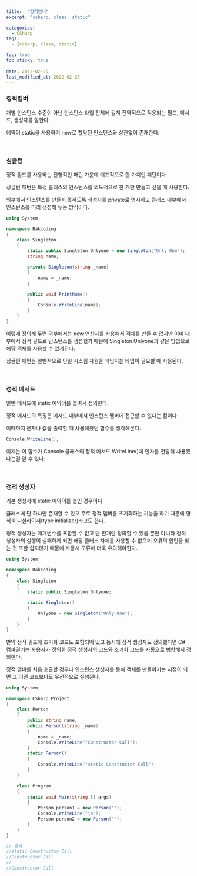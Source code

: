 ```yaml
---
title:  "정적멤버"
excerpt: "csharp, class, static"

categories:
  - CSharp
tags:
  - [csharp, class, static]

toc: true
toc_sticky: true
 
date: 2022-02-25 
last_modified_at: 2022-02-25
---
```


### 정적멤버

개별 인스턴스 수준이 아닌 인스턴스 타입 전체에 걸쳐 전역적으로 적용되는 필드, 메서드, 생성자를 말한다.  

예약어 static을 사용하며 new로 할당된 인스턴스와 상관없이 존재한다.  

<br>

### 싱글턴

정적 필드를 사용하는 전형적인 패턴 가운데 대표적으로 한 가지인 패턴이다.  

싱글턴 패턴은 특정 클래스의 인스턴스를 의도적으로 한 개만 만들고 싶을 때 사용한다.  

외부에서 인스턴스를 만들지 못하도록 생성자를 private로 명시하고 클래스 내부에서 인스턴스를 미리 생성해 두는 방식이다.  


```cs
using System;

namespace Bakcoding
{
    class Singleton
    {
        static public Singleton Onlyone = new Singleton("Only One");
        string name;

        private Singleton(string _name)
        {
            name = _name;
        }

        public void PrintName()
        {
            Console.WriteLine(name);
        }
    }
}
```

이렇게 정의해 두면 외부에서는 new 연산자를 사용해서 객체를 만들 수 없지만 이미 내부에서 정적 필드로 인스턴스를 생성했기 때문에 Singleton.Onlyone과 같은 방법으로 해당 객체를 사용할 수 있게된다. 

싱글턴 패턴은 일반적으로 단일 시스템 자원을 책임지는 타입이 필요할 때 사용된다.

<br>

### 정적 메서드

일반 메서드에 static 예약어를 붙여서 정의한다.  

정적 메서드의 특징은 메서드 내부에서 인스턴스 멤버에 접근할 수 없다는 점이다.  

이때까지 문자나 값을 출력할 때 사용해왔던 함수를 생각해본다.  

```cs
Console.WriteLine();
```

이제는 이 함수가 Console 클래스의 정적 메서드 WriteLine()에 인자를 전달해 사용했다는걸 알 수 있다.  


<br>

### 정적 생성자

기본 생성자에 static 예약어를 붙인 경우이다.

클래스에 단 하나만 존재할 수 있고 주로 정적 멤버를 초기화하는 기능을 하기 때문에 형식 이니셜라이저(type initializer)라고도 한다. 

정적 생성자는 매개변수를 포함할 수 없고 단 한개만 정의할 수 있을 뿐만 아니라 정적 생성자의 실행이 실패하게 되면 해당 클래스 자체를 사용할 수 없으며 오류의 원인을 찾는 것 또한 쉽지않기 때문에 사용시 오류에 더욱 유의해야한다. 

```cs
using System;

namespace Bakcoding
{
    class Singleton
    {
        static public Singleton Onlyone;

        static Singleton()
        {
            Onlyone = new Singleton("Only One");
        }
    }
}
```

만약 정적 필드에 초기화 코드도 포함되어 있고 동시에 정적 생성자도 정의했다면 C# 컴파일러는 사용자가 정의한 정적 생성자의 코드와 초기화 코드를 자동으로 병합해서 정의한다.  

정적 맴버를 처음 호출할 경우나 인스턴스 생성자를 통해 객체를 만들어지는 시점이 되면 그 어떤 코드보다도 우선적으로 실행된다. 

```cs
using System;

namespace CSharp_Project
{ 
    class Person
    {
        public string name;
        public Person(string _name)
        {
            name = _name;
            Console.WriteLine("Constructor Call");
        }
        static Person()
        {
            Console.WriteLine("static Constructor Call");
        }
    }

    class Program
    {
        static void Main(string [] args)
        {
            Person person1 = new Person("");
            Console.WriteLine("\n");
            Person person2 = new Person("");
        }
    }
}

// 출력
//static Constructor Call
//Constructor Call
//
//Constructor Call
```